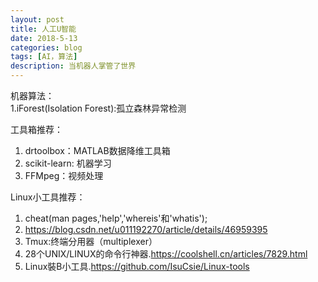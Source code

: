 ```yaml
---
layout: post
title: 人工U智能
date: 2018-5-13
categories: blog
tags: [AI，算法]
description: 当机器人掌管了世界
---
```


机器算法：<br>
1.iForest(Isolation Forest):孤立森林异常检测<br>

工具箱推荐：<br>
1. drtoolbox：MATLAB数据降维工具箱<br>
2. scikit-learn: 机器学习<br>
3. FFMpeg：视频处理<br>

Linux小工具推荐：<br>
1. cheat(man pages,'help','whereis'和'whatis');<br>
2. https://blog.csdn.net/u011192270/article/details/46959395<br>
3. Tmux:终端分用器（multiplexer）<br>
4. 28个UNIX/LINUX的命令行神器.https://coolshell.cn/articles/7829.html<br>
5. Linux裝B小工具.https://github.com/IsuCsie/Linux-tools